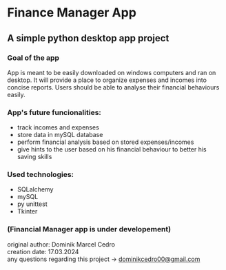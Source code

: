 # Finance Manager App

## A simple python desktop app project
### Goal of the app
App is meant to be easily downloaded on windows computers and ran on desktop. It will provide a place to organize expenses and incomes into concise reports.
Users should be able to analyse their financial behaviours easily.

### App's future funcionalities:
* track incomes and expenses
* store data in mySQL database
* perform financial analysis based on stored expenses/incomes
* give hints to the user based on his financial behaviour to better his saving skills
### Used technologies:
* SQLalchemy
* mySQL
* py unittest
* Tkinter 
### (Financial Manager app is under developement)
original author: Dominik Marcel Cedro  
creation date: 17.03.2024  
any questions regarding this project -> dominikcedro00@gmail.com   
